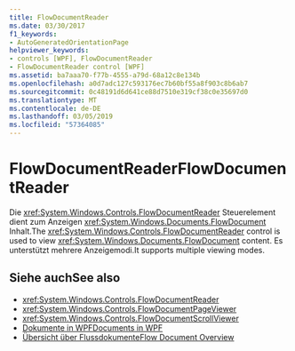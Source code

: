 ```yaml
---
title: FlowDocumentReader
ms.date: 03/30/2017
f1_keywords:
- AutoGeneratedOrientationPage
helpviewer_keywords:
- controls [WPF], FlowDocumentReader
- FlowDocumentReader control [WPF]
ms.assetid: ba7aaa70-f77b-4555-a79d-68a12c8e134b
ms.openlocfilehash: a0d7adc127c593176ec7b60bf55a8f903c8b6ab7
ms.sourcegitcommit: 0c48191d6d641ce88d7510e319cf38c0e35697d0
ms.translationtype: MT
ms.contentlocale: de-DE
ms.lasthandoff: 03/05/2019
ms.locfileid: "57364085"
---
```

# <a name="flowdocumentreader"></a><span data-ttu-id="75556-102">FlowDocumentReader</span><span class="sxs-lookup"><span data-stu-id="75556-102">FlowDocumentReader</span></span>
<span data-ttu-id="75556-103">Die <xref:System.Windows.Controls.FlowDocumentReader> Steuerelement dient zum Anzeigen <xref:System.Windows.Documents.FlowDocument> Inhalt.</span><span class="sxs-lookup"><span data-stu-id="75556-103">The <xref:System.Windows.Controls.FlowDocumentReader> control is used to view <xref:System.Windows.Documents.FlowDocument> content.</span></span> <span data-ttu-id="75556-104">Es unterstützt mehrere Anzeigemodi.</span><span class="sxs-lookup"><span data-stu-id="75556-104">It supports multiple viewing modes.</span></span>  
  
## <a name="see-also"></a><span data-ttu-id="75556-105">Siehe auch</span><span class="sxs-lookup"><span data-stu-id="75556-105">See also</span></span>
- <xref:System.Windows.Controls.FlowDocumentReader>
- <xref:System.Windows.Controls.FlowDocumentPageViewer>
- <xref:System.Windows.Controls.FlowDocumentScrollViewer>
- [<span data-ttu-id="75556-106">Dokumente in WPF</span><span class="sxs-lookup"><span data-stu-id="75556-106">Documents in WPF</span></span>](../advanced/documents-in-wpf.md)
- [<span data-ttu-id="75556-107">Übersicht über Flussdokumente</span><span class="sxs-lookup"><span data-stu-id="75556-107">Flow Document Overview</span></span>](../advanced/flow-document-overview.md)
